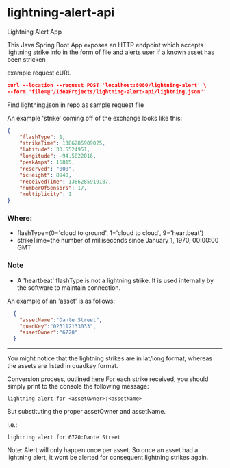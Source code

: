 # lightning-alert-api
Lightning Alert App

This Java Spring Boot App exposes an HTTP endpoint which accepts lightning strike info in the form of file and alerts user if a known asset has been stricken

example request cURL
```json
curl --location --request POST 'localhost:8080/lightning-alert' \
--form 'file=@"/IdeaProjects/lightning-alert-api/lightning.json"'
```
Find lightning.json in repo as sample request file

An example 'strike' coming off of the exchange looks like this:

```json
{
    "flashType": 1,
    "strikeTime": 1386285909025,
    "latitude": 33.5524951,
    "longitude": -94.5822016,
    "peakAmps": 15815,
    "reserved": "000",
    "icHeight": 8940,
    "receivedTime": 1386285919187,
    "numberOfSensors": 17,
    "multiplicity": 1
}
```

### Where:

- flashType=(0='cloud to ground', 1='cloud to cloud', 9='heartbeat')
- strikeTime=the number of milliseconds since January 1, 1970, 00:00:00 GMT

### Note

- A 'heartbeat' flashType is not a lightning strike. It is used internally by the software to maintain connection.

An example of an 'asset' is as follows:

```json
  {
    "assetName":"Dante Street",
    "quadKey":"023112133033",
    "assetOwner":"6720"
  }
```

---

You might notice that the lightning strikes are in lat/long format, whereas the assets are listed in quadkey format.

Conversion process, outlined [here](http://msdn.microsoft.com/en-us/library/bb259689.aspx)
For each strike received, you should simply print to the console the following message:

```log
lightning alert for <assetOwner>:<assetName>
```

But substituting the proper assetOwner and assetName.

i.e.:

```log
lightning alert for 6720:Dante Street
```

Note: Alert will only happen once per asset.
So once an asset had a lightning alert, it wont be alerted for consequent lightning strikes again.
